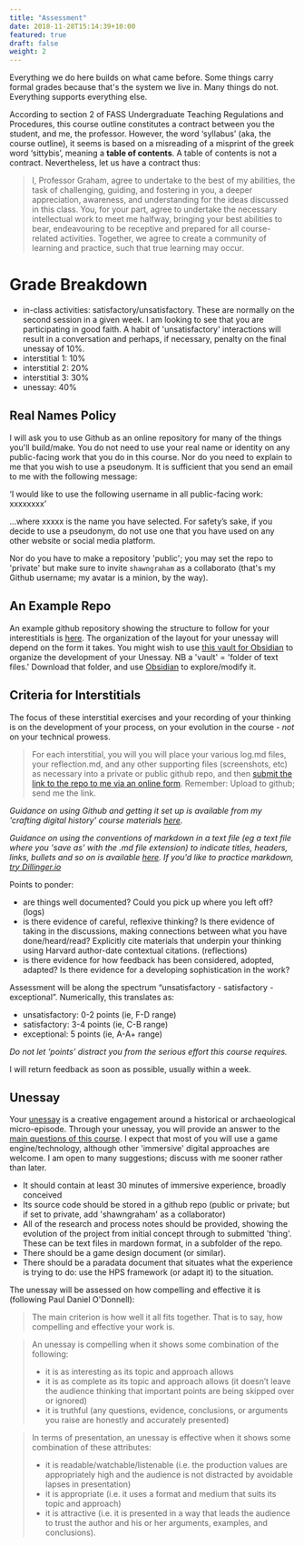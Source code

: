 ```yaml
---
title: "Assessment"
date: 2018-11-28T15:14:39+10:00
featured: true
draft: false
weight: 2
---
```


Everything we do here builds on what came before. Some things carry formal grades because that's the system we live in. Many things do not. Everything supports everything else.

According to section 2 of FASS Undergraduate Teaching Regulations and Procedures, this course outline constitutes a contract between you the student, and me, the professor. However, the word ‘syllabus’ (aka, the course outline), it seems is based on a misreading of a misprint of the greek word ‘sittybis’, meaning a **table of contents**. A table of contents is not a contract. Nevertheless, let us have a contract thus:

> I, Professor Graham, agree to undertake to the best of my abilities, the task of challenging, guiding, and fostering in you, a deeper appreciation, awareness, and understanding for the ideas discussed in this class. You, for your part, agree to undertake the necessary intellectual work to meet me halfway, bringing your best abilities to bear, endeavouring to be receptive and prepared for all course-related activities. Together, we agree to create a community of learning and practice, such that true learning may occur.

# Grade Breakdown

+ in-class activities: satisfactory/unsatisfactory. These are normally on the second session in a given week. I am looking to see that you are participating in good faith. A habit of 'unsatisfactory' interactions will result in a conversation and perhaps, if necessary, penalty on the final unessay of 10%.
+ interstitial 1: 10%
+ interstitial 2: 20%
+ interstitial 3: 30%
+ unessay:  40%

## Real Names Policy

I will ask you to use Github as an online repository for many of the things you'll build/make. You do not need to use your real name or identity on any public-facing work that you do in this course. Nor do you need to explain to me that you wish to use a pseudonym. It is sufficient that you send an email to me with the following message:

‘I would like to use the following username in all public-facing work: xxxxxxxx’

…where xxxxx is the name you have selected. For safety’s sake, if you decide to use a pseudonym, do not use one that you have used on any other website or social media platform.

Nor do you have to make a repository 'public'; you may set the repo to 'private' but make sure to invite `shawngraham` as a collaborato (that's my Github username; my avatar is a minion, by the way).

## An Example Repo

An example github repository showing the structure to follow for your interestitials is [here](https://github.com/shawngraham/hist3812-starter). The organization of the layout for your unessay will depend on the form it takes. You might wish to use [this vault for Obsidian](https://github.com/shawngraham/obsidian-game-design-vault) to organize the development of your Unessay. NB a 'vault' = 'folder of text files.' Download that folder, and use [Obsidian](https://obsidian.md) to explore/modify it.

## Criteria for Interstitials
The focus of these interstitial exercises and your recording of your thinking is on the development of your process, on your evolution in the course - _not_ on your technical prowess.

> For each interstitial, you will you will place your various log.md files, your reflection.md, and any other supporting files (screenshots, etc) as necessary into a private or public github repo, and then [submit the link to the repo to me via an online form](https://forms.gle/hFzXKvMku23AuY9XA). Remember: Upload to github; send me the link.

_Guidance on using Github and getting it set up is available from my 'crafting digital history' course materials [here](https://craftingdh.netlify.app/tutorials/github/)._

_Guidance on using the conventions of markdown in a text file (eg a text file where you 'save as' with the .md file extension) to indicate titles, headers, links, bullets and so on is available [here](https://www.markdownguide.org/cheat-sheet). If you'd like to practice markdown, [try Dillinger.io](https://dillinger.io/)_

Points to ponder:
  - are things well documented? Could you pick up where you left off? (logs)
  - is there evidence of careful, reflexive thinking? Is there evidence of taking in the discussions, making connections between what you have done/heard/read? Explicitly cite materials that underpin your thinking using Harvard author-date contextual citations. (reflections)
  - is there evidence for how feedback has been considered, adopted, adapted? Is there evidence for a developing sophistication in the work?

Assessment will be along the spectrum “unsatisfactory - satisfactory - exceptional”. Numerically, this translates as:
+ unsatisfactory: 0-2 points (ie, F-D range)
+ satisfactory: 3-4 points (ie, C-B range)
+ exceptional: 5 points (ie, A-A+ range)

_Do not let ‘points’ distract you from the serious effort this course requires._

I will return feedback as soon as possible, usually within a week.

## Unessay

Your [unessay](https://people.uleth.ca/~daniel.odonnell/Teaching/the-unessay) is a creative engagement around a historical or archaeological micro-episode. Through your unessay, you will provide an answer to the [main questions of this course](goals). I expect that most of you will use a game engine/technology, although  other 'immersive' digital approaches are welcome. I am open to many suggestions; discuss with me sooner rather than later.

- It should contain at least 30 minutes of immersive experience, broadly conceived
- Its source code should be stored in a github repo (public or private; but if set to private, add 'shawngraham' as a collaborator)
- All of the research and process notes should be provided, showing the evolution of the project from initial concept through to submitted 'thing'. These can be text files in mardown format, in a subfolder of the repo.
- There should be a game design document (or similar).
- There should be a paradata document that situates what the experience is trying to do: use the HPS framework (or adapt it) to the situation.

The unessay will be assessed on how compelling and effective it is (following Paul Daniel O'Donnell):

> The main criterion is how well it all fits together. That is to say, how compelling and effective your work is.

>An unessay is compelling when it shows some combination of the following:
> + it is as interesting as its topic and approach allows
> + it is as complete as its topic and approach allows (it doesn’t leave the audience thinking that important points are being skipped over or ignored)
> + it is truthful (any questions, evidence, conclusions, or arguments you raise are honestly and accurately presented)

> In terms of presentation, an unessay is effective when it shows some combination of these attributes:
> + it is readable/watchable/listenable (i.e. the production values are appropriately high and the audience is not distracted by avoidable lapses in presentation)
> + it is appropriate (i.e. it uses a format and medium that suits its topic and approach)
> + it is attractive (i.e. it is presented in a way that leads the audience to trust the author and his or her arguments, examples, and conclusions).
